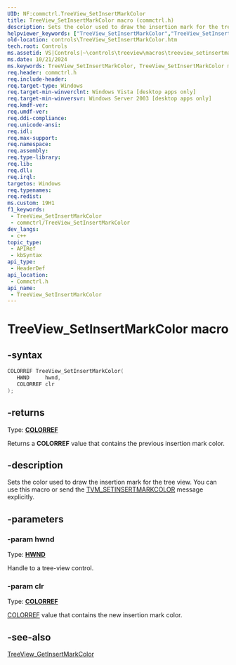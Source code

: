 ```yaml
---
UID: NF:commctrl.TreeView_SetInsertMarkColor
title: TreeView_SetInsertMarkColor macro (commctrl.h)
description: Sets the color used to draw the insertion mark for the tree view. You can use this macro or send the TVM_SETINSERTMARKCOLOR message explicitly.
helpviewer_keywords: ["TreeView_SetInsertMarkColor","TreeView_SetInsertMarkColor macro [Windows Controls]","_win32_TreeView_SetInsertMarkColor","_win32_TreeView_SetInsertMarkColor_cpp","commctrl/TreeView_SetInsertMarkColor","controls.TreeView_SetInsertMarkColor","controls._win32_TreeView_SetInsertMarkColor"]
old-location: controls\TreeView_SetInsertMarkColor.htm
tech.root: Controls
ms.assetid: VS|Controls|~\controls\treeview\macros\treeview_setinsertmarkcolor.htm
ms.date: 10/21/2024
ms.keywords: TreeView_SetInsertMarkColor, TreeView_SetInsertMarkColor macro [Windows Controls], _win32_TreeView_SetInsertMarkColor, _win32_TreeView_SetInsertMarkColor_cpp, commctrl/TreeView_SetInsertMarkColor, controls.TreeView_SetInsertMarkColor, controls._win32_TreeView_SetInsertMarkColor
req.header: commctrl.h
req.include-header: 
req.target-type: Windows
req.target-min-winverclnt: Windows Vista [desktop apps only]
req.target-min-winversvr: Windows Server 2003 [desktop apps only]
req.kmdf-ver: 
req.umdf-ver: 
req.ddi-compliance: 
req.unicode-ansi: 
req.idl: 
req.max-support: 
req.namespace: 
req.assembly: 
req.type-library: 
req.lib: 
req.dll: 
req.irql: 
targetos: Windows
req.typenames: 
req.redist: 
ms.custom: 19H1
f1_keywords:
 - TreeView_SetInsertMarkColor
 - commctrl/TreeView_SetInsertMarkColor
dev_langs:
 - c++
topic_type:
 - APIRef
 - kbSyntax
api_type:
 - HeaderDef
api_location:
 - Commctrl.h
api_name:
 - TreeView_SetInsertMarkColor
---
```


# TreeView_SetInsertMarkColor macro

## -syntax

```cpp
COLORREF TreeView_SetInsertMarkColor(
   HWND     hwnd,
   COLORREF clr
);
```

## -returns

Type: **[COLORREF](/windows/desktop/winprog/windows-data-types)**

Returns a <b>COLORREF</b> value that contains the previous insertion mark color.


## -description

Sets the color used to draw the insertion mark for the tree view. You can use this macro or send the <a href="/windows/desktop/Controls/tvm-setinsertmarkcolor">TVM_SETINSERTMARKCOLOR</a> message explicitly.

## -parameters

### -param hwnd

Type: <b><a href="/windows/desktop/WinProg/windows-data-types">HWND</a></b>

Handle to a tree-view control.

### -param clr

Type: <b><a href="/windows/desktop/WinProg/windows-data-types">COLORREF</a></b>


<a href="/windows/desktop/gdi/colorref">COLORREF</a> value that contains the new insertion mark color.

## -see-also

<a href="/windows/desktop/api/commctrl/nf-commctrl-treeview_getinsertmarkcolor">TreeView_GetInsertMarkColor</a>
